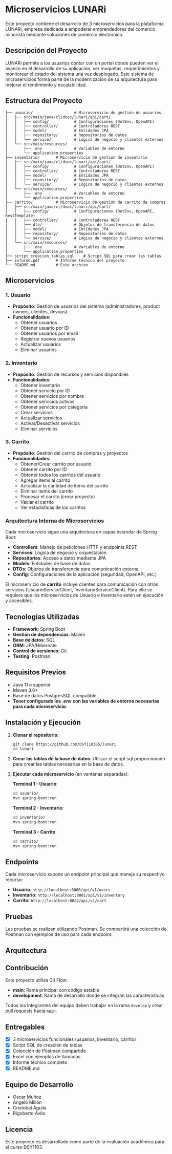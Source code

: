 # Microservicios LUNARi

Este proyecto contiene el desarrollo de 3 microservicios para la plataforma LUNARi, empresa dedicada a empoderar emprendedores del comercio minorista mediante soluciones de comercio electrónico.

## Descripción del Proyecto

LUNARi permite a los usuarios contar con un portal donde pueden ver el avance en el desarrollo de su aplicación, ver maquetas, requerimientos y monitorear el estado del sistema una vez desplegado. Este sistema de microservicios forma parte de la modernización de su arquitectura para mejorar el rendimiento y escalabilidad.

## Estructura del Proyecto

```
├── usuario/                  # Microservicio de gestión de usuarios
│   ├── src/main/java/cl/duoc/lunari/api/cart/
│   │   ├── config/           # Configuraciones (DotEnv, OpenAPI)
│   │   ├── controller/       # Controladores REST
│   │   ├── model/            # Entidades JPA
│   │   ├── repository/       # Repositorios de datos
│   │   └── service/          # Lógica de negocio y clientes externos
│   └── src/main/resources/
│       ├── .env              # Variables de entorno
│       └── application.properties
├── inventario/       # Microservicio de gestión de inventario
│   ├── src/main/java/cl/duoc/lunari/api/cart/
│   │   ├── config/           # Configuraciones (DotEnv, OpenAPI)
│   │   ├── controller/       # Controladores REST
│   │   ├── model/            # Entidades JPA
│   │   ├── repository/       # Repositorios de datos
│   │   └── service/          # Lógica de negocio y clientes externos
│   └── src/main/resources/
│       ├── .env              # Variables de entorno
│       └── application.properties
├── carrito/          # Microservicio de gestión de carrito de compras
│   ├── src/main/java/cl/duoc/lunari/api/cart/
│   │   ├── config/           # Configuraciones (DotEnv, OpenAPI, RestTemplate)
│   │   ├── controller/       # Controladores REST
│   │   ├── dto/              # Objetos de transferencia de datos
│   │   ├── model/            # Entidades JPA
│   │   ├── repository/       # Repositorios de datos
│   │   └── service/          # Lógica de negocio y clientes externos
│   └── src/main/resources/
│       ├── .env              # Variables de entorno
│       └── application.properties
├── script_creacion_tablas.sql    # Script SQL para crear las tablas
├── informe.pdf       # Informe técnico del proyecto
└── README.md         # Este archivo
```

## Microservicios

### 1. Usuario
- **Propósito**: Gestión de usuarios del sistema (administradores, product owners, clientes, devops)
- **Funcionalidades**:
  - Obtener usuarios
  - Obtener usuario por ID
  - Obtener usuarios por email
  - Registrar nuevos usuarios
  - Actualizar usuarios
  - Eliminar usuarios

### 2. Inventario
- **Propósito**: Gestión de recursos y servicios disponibles
- **Funcionalidades**:
  - Obtener inventario
  - Obtener servicio por ID
  - Obtener servicios por nombre
  - Obtener servicios activos
  - Obtener servicios por categoría
  - Crear servicios
  - Actualizar servicios
  - Activar/Desactivar servicios
  - Eliminar servicios

### 3. Carrito
- **Propósito**: Gestión del carrito de compras y proyectos
- **Funcionalidades**:
  - Obtener/Crear carrito por usuario
  - Obtener carrito por ID
  - Obtener todos los carritos del usuario
  - Agregar items al carrito
  - Actualizar la cantidad de items del carrito
  - Eliminar items del carrito
  - Procesar el carrito (crear proyecto)
  - Vaciar el carrito
  - Ver estadísticas de los carritos

### Arquitectura Interna de Microservicios

Cada microservicio sigue una arquitectura en capas estándar de Spring Boot:

- **Controllers**: Manejo de peticiones HTTP y endpoints REST
- **Services**: Lógica de negocio y orquestación
- **Repositories**: Acceso a datos mediante JPA
- **Models**: Entidades de base de datos
- **DTOs**: Objetos de transferencia para comunicación externa
- **Config**: Configuraciones de la aplicación (seguridad, OpenAPI, etc.)

El microservicio de **carrito** incluye clientes para comunicación con otros servicios (UsuarioServiceClient, InventarioServiceClient). Para ello se requiere que los microservicios de Usuario e Inventario estén en ejecución y accesibles.

## Tecnologías Utilizadas

- **Framework**: Spring Boot
- **Gestión de dependencias**: Maven
- **Base de datos**: SQL
- **ORM**: JPA/Hibernate
- **Control de versiones**: Git
- **Testing**: Postman

## Requisitos Previos

- Java 11 o superior
- Maven 3.6+
- Base de datos PostgresSQL compatible
- **Tener configurado los .env con las variables de entorno necesarias para cada microservicio**:

## Instalación y Ejecución

1. **Clonar el repositorio**:
   ```bash
   git clone https://github.com/DSY1103G5/lunari
   cd lunari
   ```

2. **Crear las tablas de la base de datos**:
    Utilizar el script sql proporcionado para crear las tablas necesarias en la base de datos.

3. **Ejecutar cada microservicio** (en ventanas separadas):
   
   **Terminal 1 - Usuario**:
   ```bash
   cd usuario/
   mvn spring-boot:run
   ```
   
   **Terminal 2 - Inventario**:
   ```bash
   cd inventario/
   mvn spring-boot:run
   ```
   
   **Terminal 3 - Carrito**:
   ```bash
   cd carrito/
   mvn spring-boot:run
   ```

## Endpoints

Cada microservicio expone un endpoint principal que maneja su respectivo recurso:

- **Usuario**: `http://localhost:8080/api/v1/users`
- **Inventario**: `http://localhost:8081/api/v1/inventory`
- **Carrito**: `http://localhost:8082/api/v1/cart`

## Pruebas

Las pruebas se realizan utilizando Postman. Se compartirá una colección de Postman con ejemplos de uso para cada endpoint.


## Arquitectura

## Contribución

Este proyecto utiliza Git Flow:

- **main**: Rama principal con código estable
- **development**: Rama de desarrollo donde se integran las características

Todos los integrantes del equipo deben trabajar en la rama `develop` y crear pull requests hacia `main`.

## Entregables

- [x] 3 microservicios funcionales (usuarios, inventario, carrito)
- [x] Script SQL de creación de tablas
- [x] Colección de Postman compartida
- [x] Excel con ejemplos de llamadas
- [x] Informe técnico completo
- [x] README.md

## Equipo de Desarrollo

- Oscar Muñoz
- Angelo Millán
- Cristobal Águila
- Rigoberto Ávila

## Licencia

Este proyecto es desarrollado como parte de la evaluación académica para el curso DSY1103.